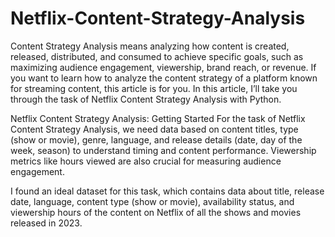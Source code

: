 # Netflix-Content-Strategy-Analysis
Content Strategy Analysis means analyzing how content is created, released, distributed, and consumed to achieve specific goals, such as maximizing audience engagement, viewership, brand reach, or revenue. If you want to learn how to analyze the content strategy of a platform known for streaming content, this article is for you. In this article, I’ll take you through the task of Netflix Content Strategy Analysis with Python.

Netflix Content Strategy Analysis: Getting Started
For the task of Netflix Content Strategy Analysis, we need data based on content titles, type (show or movie), genre, language, and release details (date, day of the week, season) to understand timing and content performance. Viewership metrics like hours viewed are also crucial for measuring audience engagement.

I found an ideal dataset for this task, which contains data about title, release date, language, content type (show or movie), availability status, and viewership hours of the content on Netflix of all the shows and movies released in 2023.
